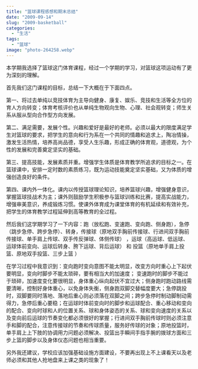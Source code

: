 ```yaml
---
title: "篮球课程感想和期末总结"
date: "2009-09-14"
slug: "2009-basketball"
categories: 
  - "生活"
tags: 
  - "篮球"
image: "photo-264258.webp"
---
```


本学期我选择了篮球这门体育课程，经过一个学期的学习，对篮球这项运动有了更为深刻的理解。

首先我们这门课程的目标，总结一下大概在于下面四点。

第一、将过去单纯以竞技体育为主导向健身、康复、娱乐、竞技和生活等全方位的育人方向转变；体育考核评价也从单纯生物观向生物、心理、社会观转变；师生关系从服从型向合作型方向发展。

第二、满足需要，发展个性。兴趣和爱好是最好的老师。必须以最大的限度满足学生对篮球的要求，把学生的意向和行为系在一个共同的情趣和追求上，陶冶情操，激发生活热情，培养高尚品德，享受人生乐趣，形成正确的体育观，道德观，为个性的发展和完善奠定坚实的基础。

第三、提高技能，发展素质并重。增强学生体质是体育教学所追求的目标之一。在篮球课中，安排一定时数的素质练习，既为运动技能奠定坚实基础，又为体质的增强创造良好的条件。

第四、课内外一体化。课内以传授篮球理论知识，培养篮球兴趣，增强健身意识，掌握篮球技战术为主；课外则鼓励学生积极参与篮球训练和比赛，提高实战能力，增强审美意识，养成锻炼习惯。使课外体育成为课堂体育的有机延续和有效补充，把学生的体育教学过程延伸到高等教育的全过程。

然后我们这学期学习了一下内容：跑（放松跑、变速跑、变向跑、侧身跑），急停（跳步急停、跨步急停）、转身，传接球（原地双手胸前传接球、行进间双手胸前传接球、单手肩上传球、双手传反弹球、体侧传球） ，运球（高运球、低运球、运球体前变向、运球后转身、胯下运球、背后运球） 和 投篮（原地单手肩上投篮、原地双手投篮、三步上篮 ）

在学习过程中我意识到：变向跑时变向意图不能太明显，改变方向时重心上下起伏要明显，变向时脚步不能太琐碎，要有相当大的加速度； 变速跑时的脚步不能过于琐碎，加速度变化要很明显，身体重心纵向起伏不宜过大；侧身跑时跑动路线需要清晰，控制好身体重心，以免身体失衡，侧身跑双脚交替幅度要大；急停跳投时，双脚要同时落地、落地后重心则必须落在双脚之间；跨步急停时制动脚制动需得力，急停后重心要稳；在运球时体前变向时的脚步和运球配合、重心移动和变向的配合、变向时球和人的位置关系、球和身体姿态的关系、球和变向速度的关系以及变向前后运球的节奏变化都必须很好的掌握；行进间双手胸前传球时则必须注意手和脚的配合，注意传接球的节奏和传球质量，服务好传球的对象；原地投篮时，单手肩上上下肢的协调用力问题必须解决、投篮出手瞬间手指手腕的拨球方面和三步上篮的脚步以及身体仪态问题也相当重要。

另外我还建议，学校应该加强基础设施方面建设，不要再出现上不上课看天以及老师必须和其他人抢地盘来上课之类的现象了！
